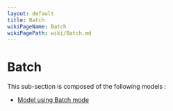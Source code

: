 ```yaml
---
layout: default
title: Batch
wikiPageName: Batch
wikiPagePath: wiki/Batch.md
---
```

# Batch

This sub-section is composed of the following models :

* [ Model using Batch mode](references#BatchBatch)

